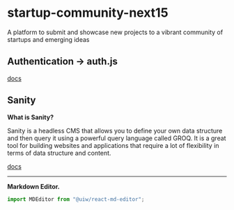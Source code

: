 # startup-community-next15

A platform to submit and showcase new projects to a vibrant community of startups and emerging ideas

## Authentication -> auth.js

[docs](https://authjs.dev/getting-started/installation)

## Sanity

**What is Sanity?**

Sanity is a headless CMS that allows you to define your own data structure and then query it using a powerful query language called GROQ. It is a great tool for building websites and applications that require a lot of flexibility in terms of data structure and content.

[docs](https://www.sanity.io/docs/getting-started)

---
  
**Markdown Editor.**

```ts
import MDEditor from "@uiw/react-md-editor";
```
